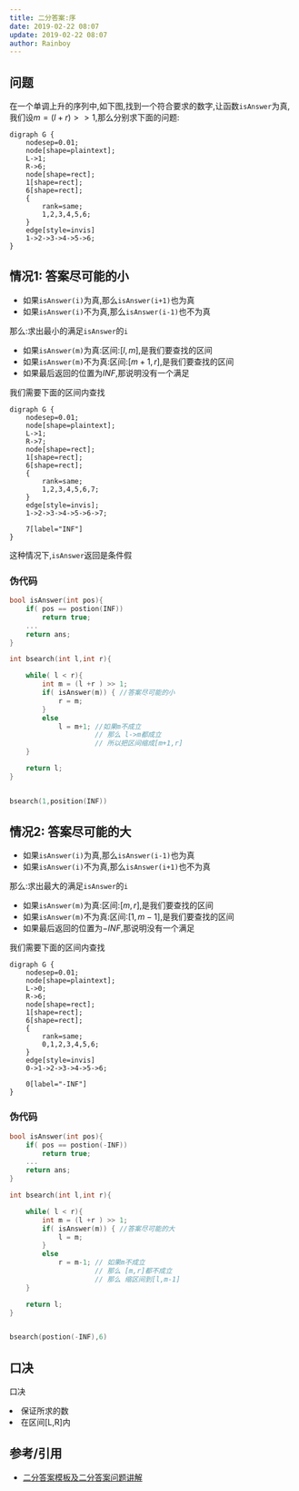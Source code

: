 ```yaml
---
title: 二分答案:序
date: 2019-02-22 08:07
update: 2019-02-22 08:07
author: Rainboy
---
```


## 问题

在一个单调上升的序列中,如下图,找到一个符合要求的数字,让函数`isAnswer`为真,我们设$m=(l+r) >> 1$,那么分别求下面的问题:


```viz-dot
digraph G {
    nodesep=0.01;
    node[shape=plaintext];
    L->1;
    R->6;
    node[shape=rect];
    1[shape=rect];
    6[shape=rect];
    {
        rank=same;
        1,2,3,4,5,6;
    }
    edge[style=invis]
    1->2->3->4->5->6;
}
```

## 情况1: 答案尽可能的小

 - 如果`isAnswer(i)`为真,那么`isAnswer(i+1)`也为真
 - 如果`isAnswer(i)`不为真,那么`isAnswer(i-1)`也不为真

那么:求出最小的满足`isAnswer`的`i`

 - 如果`isAnswer(m)`为真:区间:$[l,m]$,是我们要查找的区间
 - 如果`isAnswer(m)`不为真:区间:$[m+1,r]$,是我们要查找的区间
 - 如果最后返回的位置为$INF$,那说明没有一个满足

我们需要下面的区间内查找

```viz-dot
digraph G {
    nodesep=0.01;
    node[shape=plaintext];
    L->1;
    R->7;
    node[shape=rect];
    1[shape=rect];
    6[shape=rect];
    {
        rank=same;
        1,2,3,4,5,6,7;
    }
    edge[style=invis];
    1->2->3->4->5->6->7;
    
    7[label="INF"]
}
```

这种情况下,`isAnswer`返回是条件假

### 伪代码

```c
bool isAnswer(int pos){
    if( pos == postion(INF)) 
        return true;
    ...
    return ans;
}

int bsearch(int l,int r){

    while( l < r){
        int m = (l +r ) >> 1;
        if( isAnswer(m)) { //答案尽可能的小
            r = m;
        }
        else 
            l = m+1; //如果m不成立
                     // 那么 l->m都成立
                     // 所以把区间缩成[m+1,r]
    }

    return l;
}


bsearch(1,position(INF))
```

## 情况2: 答案尽可能的大

 - 如果`isAnswer(i)`为真,那么`isAnswer(i-1)`也为真
 - 如果`isAnswer(i)`不为真,那么`isAnswer(i+1)`也不为真

那么:求出最大的满足`isAnswer`的`i`

 - 如果`isAnswer(m)`为真:区间:$[m,r]$,是我们要查找的区间
 - 如果`isAnswer(m)`不为真:区间:$[1,m-1]$,是我们要查找的区间
 - 如果最后返回的位置为$-INF$,那说明没有一个满足

我们需要下面的区间内查找

```viz-dot
digraph G {
    nodesep=0.01;
    node[shape=plaintext];
    L->0;
    R->6;
    node[shape=rect];
    1[shape=rect];
    6[shape=rect];
    {
        rank=same;
        0,1,2,3,4,5,6;
    }
    edge[style=invis]
    0->1->2->3->4->5->6;
    
    0[label="-INF"]
}
```

### 伪代码

```c
bool isAnswer(int pos){
    if( pos == postion(-INF)) 
        return true;
    ...
    return ans;
}

int bsearch(int l,int r){

    while( l < r){
        int m = (l +r ) >> 1;
        if( isAnswer(m)) { //答案尽可能的大
            l = m;
        }
        else 
            r = m-1; // 如果m不成立
                     // 那么 [m,r]都不成立
                     // 那么 缩区间到[l,m-1]
    }

    return l;
}


bsearch(postion(-INF),6)
```


## 口决


<easy-memory-board size="4">
    <p slot="title">口决</p>
    <li>保证所求的数</li>
    <li>在区间[L,R]内</li>
</easy-memory-board>


## 参考/引用

 - [二分答案模板及二分答案问题讲解](https://www.cnblogs.com/lcosmos/p/9438705.html)
